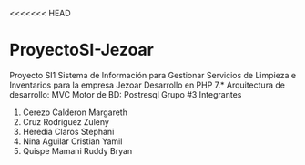 <<<<<<< HEAD
# ProyectoSI-Jezoar
Proyecto SI1 Sistema de Información para Gestionar Servicios de Limpieza e Inventarios para la empresa Jezoar
Desarrollo en PHP 7.* 
Arquitectura de desarrollo: MVC
Motor de BD: Postresql
Grupo #3
Integrantes 
1. Cerezo Calderon Margareth
2. Cruz Rodriguez Zuleny
3. Heredia Claros Stephani
4. Nina Aguilar Cristian Yamil
5. Quispe Mamani Ruddy Bryan